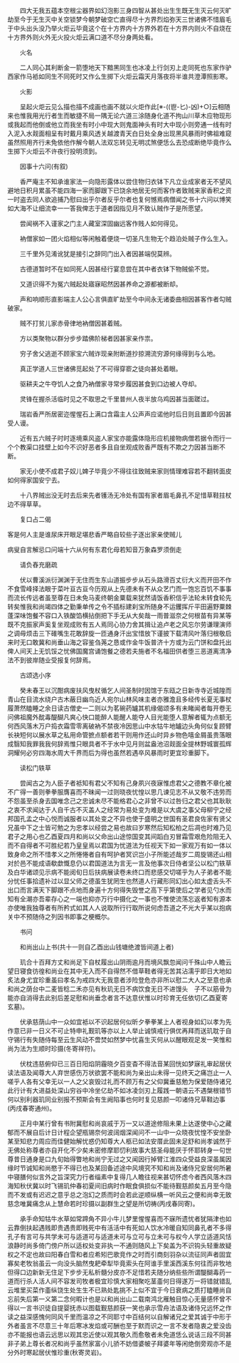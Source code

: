 <!-- { "loadSidebar": true } -->
　　四大无我五蕴本空根尘器界如幻泡影三身四智从甚处出生生既无生灭云何灭旷劫至今于无生灭中关空锁梦今朝梦破空亡直得尽十方界烈焰弥天三世诸佛不惜眉毛于中头出头没乃举火炬云毕竟这个在十方界内十方界外若在十方界内则火不自烧在十方界外则火外无火投火炬云满口道不尽分身两处看。

　　火名

　　二人同心其利断金一箭堕地天下黯黑同生也冰凌上行剑刃上走同死也东家作驴西家作马袛如同生不同死时又作么生掷下火炬云霜天月落夜将半谁共澄潭照影寒。

　　火影

　　呈起火炬云见么描也描不成画也画不就以火炬作此[※-((鬯-匕)-凶)+○]云相随来也惟我用光行者生而敏捷不局一隅无论六道三涂随身化道不拘山川草木应物现形或我起而他倒或他立而我坐有时小中现大则鬼面神头有时大中现小则旁通一线有时入泥入水觌面相呈有时戴月乘风透关越渡青天白日处全身出现黑风暴雨时佛祖难窥虽然照用齐行未免依他作解今朝人法双忘转见无明忒煞便恁么去恐成断绝毕竟作么生掷下火炬云不许夜行投明须到。

　　因事十六问(有叙)

　　香严庵主不知承谁家法一向隐形露体以尝住物归衣钵下凡立业成家者无不望风避地日积月累虽不能四海一家而脚跟下已饶余地居无何而客作者致贼来家香积之资一时盗去同人欲追捕乃慰曰出乎尔者反乎尔者也复何憾焉病僧闻之书十六问以博笑如大海不让细流幸一一答我俾志于道者因指见月不致认贼作子是所愿望。

　　尝闻祸不入谨家之门主人藏室深固幽远客作贱人如何得见。

　　衲僧家如一团火焰相似等闲触着便烧一切圣凡生物无个趋泊处贼子作么生入。

　　三千里外见淆讹犹是接引之辞同门出入者因甚端倪莫辨。

　　古德道暂时不在如同死人因甚经行宴息尝在其中者衣钵下物贼偷不觉。

　　又道识得不为冤六贼起处寤寐昭然因甚养命之源都被断却。

　　声和响顺形直影端主人公心言俱直旷劫至今中间永无诸委曲相因甚客作者勾贼破家。

　　贼不打贫儿家赤骨律地衲僧因甚着贼。

　　方以类聚物以群分步步踏佛阶梯者因甚家亲作祟。

　　穷子舍父逃逝不顾家宝六贼诈现亲附断道抄掠溯流穷源何缘得到与么地。

　　真正学道人三世诸佛觅起处了不可得穿窬之徒向甚处着眼。

　　驱耕夫之牛夺饥人之食乃衲僧家寻常步履因甚食到口边被人夺却。

　　灵锋在握杀活临时见之不取思之千里普州人夜半放乌鸡因甚当面蹉过。

　　瑞岩香严所居密迩惺惺石上满口含霜主人公声声应诺他时后日则且置即今因甚受人谩。

　　近有五六贼子时时逐境乘风盗人家宝亦能露体隐形应机接物病僧若据令而行一个个教渠口挂壁上如今不识好恶者多且自坐观成败香严既有不欺之力因甚当断不断。

　　家无小使不成君子奴儿婢子毕竟少不得往往致贼来家则情理难容若不翻转面皮如何得家国安宁去。

　　十八界贼出没无时去后来先者镬汤无冷处有国有家者眉毛鼻孔不足惜草鞋拄杖边不得草草。

　　复口占二偈

客是何人主是谁尿床开眼足堪悲香严略自较些子逐出家亲使贼儿

病叟自言解忌口问端十六从何有东君化母若知音万象森罗须倒走

　　请负舂充磨疏

　　伏以曹溪派衍渊渊于无住而生东山道振步步从石头路滑百丈衍大义而开田不作不食雪峰择法眼于菜叶亘古亘今历观从上先德未有不从众艺门而一饱忘百饥不事事而流长传远者虽至尊在日未免马麦终朝金粟载来犹然请饭香积信乎法轮未转食轮先转矣惟我和尚竭四体之勤秉单传之令不插标建刹宝所随身不运钁挥斤平田遍野粟棘蓬深味饱餐不容口入铁酸馅横拈倒把下手无从大矣哉一雨普滋奈之何根苗有异某等既不克振家声奚复坐观成败有五人焉同心协力舍其揖让追卢老之风忘尔劳谦理演师之调毋烦击三下碓嘴生花敢辞旋一匝通身汗出宝惜放下谨披下载清风叶落归根敬启来时无口敢冀和尚垂山海之容鉴刍荛之恳或作金牛饭普济十方或为云门饼和盘托出俾人间天上无饥馁之忧佛国魔宫诵饱餐之德若夫施者不名福田供者堕三恶道离清净法不到彼岸随业受报复何辞焉。

　　古颂选小序

　　癸未春王以沉酣病废扶风曳杖循乞人间圣制时因馆于东瓯之日新寺寺近城隍而青山在目流水绕户古木蔽日幽鸟近人宛尔山林风味主者亦雅澹且多经传长夏无事杖履萧然瞌睡之余日读古僧史一二则以为茗碗药罏其机缘偈颂多有未睹闻者每开卷无问佛祖魔外酖毒醍醐凡爽心快口能醉人能醒人能夺人目光能堕人意解者辄为点额无何西风落木万户捣衣霜雪零离破衲不禁夜冷因思山中水牯牛地罏边头角何似复顾臂长袂短何以展水草之私用命管摭点额者若干则用作还山时异乡物色嘻金屑虽贵落眼成翳知我罪我我何辞焉惟只眼具者不于水中见月则盆盎池沼觌面全提林野城寰孤辉洞耀何必穷四海水周大千界而后为得也虽然若遇卒风暴雨时更宜珍重脚下。

　　读松门轶草

　　尝闻古之为人臣子者袛知有君父不知有己身夙兴夜寐惟虑君父之德教不章化被不广得一善则拳拳服膺喜而不昧闻一过则晓夜忧惶以思几谏见志不从又敬不违劳而不怨虽至杀身去国唯念己之忠诚未尽不能格君心之非曾不以过咎归之君父也其耿耿之衷不求闻达于人自千古不灭盖人之经常为易处变为难是以大虞之事父母柳宁之经邦国孔孟之中心悦而诚服者以其处变之不异也使于盛明之世国有圣君良佐家有贤父兄虽中下之士皆可勉之为忠孝以经尝之易也故曰岁寒然后知松柏之后凋也时难乃见君子之用心也乙酉夏四月和尚以父命出山途惊国变其间蹈白刃冒霜雪艰危险阻无入而不自得者不可胜纪若乃皇皇焉以君国为忧道法为任视天下如一家观万有如一体以致身命之所不惜孝义之所惓惓者自有呵护者冥识岂小子所能述哉岁二周旋锡还山相对於邑不能成语欷歔慨息仍以君国道法为言无一言及他事次日侍者坚公以松门轶草及白华诸颂见示病不能阅旬日后扶病展读卷未终口而悲感交切嗟乎为人子弟者不能分忧任事拾遗补过以显父师之德虽生犹罔生也然道人行藏形同幻出心如太虚舌头不出口而言满天下脚跟不点地而身遍十方何得失毁誉之高下乎第使后之学者见勺水而知有全潮亦吾辈存心之一端也抑亦万行中摄化之一事也不惟使流荡忘返者知有源本亦使唯我独尊者有所矜式如其人人说取所行行取所说何虑吾道之不光大乎某以抱病关中不预随侍之列因书即事之梗概尔。

　　书问

　　和尚出山上书(共十一则自乙酉出山钱塘绝渡皆间道上者)

　　玑合十百拜方丈和尚足下自杖履出山阴雨逾月而境风飘忽闻问千殊山中人瞻云望日寝食彷徨和尚业在其中无入而不自得然不借草鞋者得无苦其沾濡乎即日大地如炙法身尤宜珍重虽曰孝名为戒四大无我意者涉险登危亦非所以慰二大人之至意也承和尚之荫台中二麦皆稔二禾亦见有秋玑无日不病饮食无日不进馒头　子不以筋骨为能亦自消得去此别后差足慰和尚垂念者言不达意伏惟以时珍育无任依切(乙酉夏寄玄墓)。

　　伏承慈荫山中一众如宜袛以不识起居何似昕夕拳拳某上人者视身如幻以孝为先作意已非一日义不可止特申礼觐玑等亦以上人举止诚慎戒行俱优再拜而送玑耽于自守锡行有失随侍每至云生风动不啻焚如然梦中忧喜生灭何从以醒眼观足发一笑惟和尚为法为生顺时珍摄(冬寄祥符)。

　　伏枕违慈俯仰已三百日阳焰阴霾晓夕百变杳不得法音某回恍如梦寐礼审起居伏读法语及闻尊大人弃世感伤万状欲罢不能和尚为亲出山未得一见终天之痛岂止一人嗟乎人各有父幸无以一人之父哀毁过礼而不顾万有之父仰冀垂慈勉为保爱随侍诸兄此行计有大进益处深山穷谷中冷坐亿劫不如冰凌剑刃上履践一朝语云不遇槃根错节何以别利器玑同业别报不预斯会有生阙陷事也何时复见慈颜一叩诸侍兄草鞋边事(丙戌春寄通州)。

　　正月中某行曾有书附冀慰和尚哀戚于万一又以道途修阻未果上达遂使中心之藏郁而不展自后计日计程企望瓶锡奈何波阔烟深闻问不一山中一众晓夜忧惶不安坐卧某至知悲力周应而佳健始解忧惑仍知尊大人柩已如法安厝此固未足舒和尚孝诚然于无佛处称尊者亦自开化不少矣未密修摩耶忉利故事大慈圣母能厌于怀耶转身一句世尊昔日通身是口九旬始得瞥地和尚宁无过之又闻因行掉臂江淮四众受益良深虽属因缘时节诚知和尚愍于不得已也及某回备述途中风境究不知和尚及诸侍兄安居何所暑中寝膳何似言外之旨深究力行者缁素中复得几人瞻往视来甚切怀虑今者西风落木四海知秋伏冀以时飞锡玑仲春初夏间旧病时作眠食俱损似不能待觐慈颜矣五月至今隐而不发或有迟迟之意乎总之泡幻之质而时会若此逆顺纵横一听风云之便和尚幸无致慈念唯冀痛念从上慧命若时珍摄以副群生之望是所切祷(丙戌春同寄)。

　　承手命知牯牛水草如常蹄角不异小牛儿梦里惺惺喜而不寐所遗忧者犹隔津也如云靠倒扶起遇贱即贵遇贵即贱死中有活活中有死如人饮水冷暖自知同鼻孔者不多得孔子有言可与共学未可与适道可与适道未可与立可与立未可与权今人学立适道风恬浪静时尚多倚门傍户所以适权处变非执一不通则随风上下矣盖为不识钩头轻重故疑权之不定也故曰阳春白雪和者应希矧巴歌竞作之时而引商刻羽杂以流征同声者固宜寡矣老牧翁虽云一向没头脑然曳耙牵犁毕竟索头在阿谁手里溪西溪东何往而非牧地但得口边新新无住足下步步无私析髓分皮亦不足惜若夫随分纳些些所谓醍醐毒药一道而行杀人活人间不容发司牧者极宜珍慎大家相聚吃茎齑何日得遂万一将错就错乱云堆里买菜作齑纵饶生处生生不已熟处匙挑不上似不宜于今日衰病之质打瞌睡尚自忘前失后第一义第二念何暇计也是以和尚出山二载南鸿北雁触目惊心无量感怀曾不得以一言书识徒自提婴抚赤以图载觐慈颜获一笑也承示雪舟法语及诸侍兄远怀之作读之益深感愧何同风千里而温凉之不同耶寸中百结何以自解诸兄之爱其诚于中形于外者虽言不尽意三十年后寒冰发焰或可酬也至于默而识之一言不发者隐衷之爱没齿亦不能报也语云远思以观其忠近使以观其敬久而愈敬者未免道恁么说话三段不同甚非子弟上尊长者况和尚乎虽然家富小儿骄不妨借婆帔子拜婆年等闲绝倒旁观亦不是分外时寒起居伏惟珍重(秋寄灵岩)。

